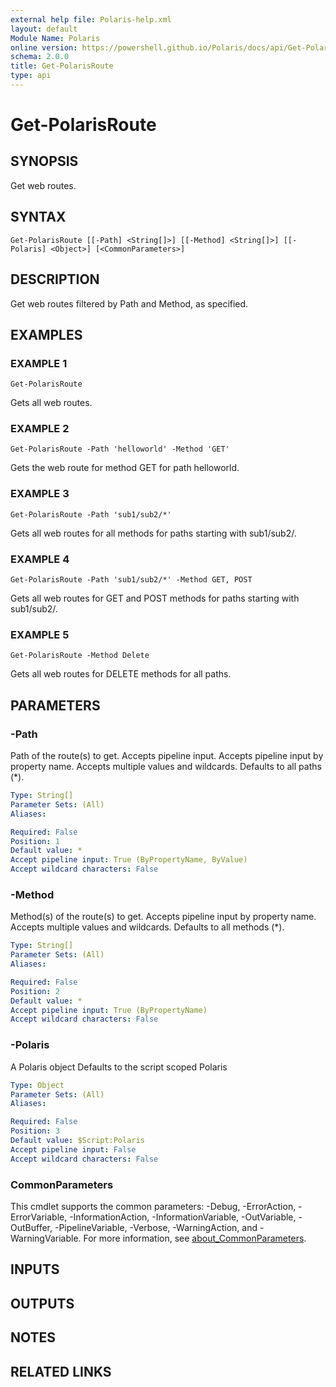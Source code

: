 ```yaml
---
external help file: Polaris-help.xml
layout: default
Module Name: Polaris
online version: https://powershell.github.io/Polaris/docs/api/Get-PolarisRoute.html
schema: 2.0.0
title: Get-PolarisRoute
type: api
---
```


# Get-PolarisRoute

## SYNOPSIS
Get web routes.

## SYNTAX

```
Get-PolarisRoute [[-Path] <String[]>] [[-Method] <String[]>] [[-Polaris] <Object>] [<CommonParameters>]
```

## DESCRIPTION
Get web routes filtered by Path and Method, as specified.

## EXAMPLES

### EXAMPLE 1
```
Get-PolarisRoute
```

Gets all web routes.

### EXAMPLE 2
```
Get-PolarisRoute -Path 'helloworld' -Method 'GET'
```

Gets the web route for method GET for path helloworld.

### EXAMPLE 3
```
Get-PolarisRoute -Path 'sub1/sub2/*'
```

Gets all web routes for all methods for paths starting with sub1/sub2/.

### EXAMPLE 4
```
Get-PolarisRoute -Path 'sub1/sub2/*' -Method GET, POST
```

Gets all web routes for GET and POST methods for paths starting with sub1/sub2/.

### EXAMPLE 5
```
Get-PolarisRoute -Method Delete
```

Gets all web routes for DELETE methods for all paths.

## PARAMETERS

### -Path
Path of the route(s) to get.
Accepts pipeline input.
Accepts pipeline input by property name.
Accepts multiple values and wildcards.
Defaults to all paths (*).

```yaml
Type: String[]
Parameter Sets: (All)
Aliases:

Required: False
Position: 1
Default value: *
Accept pipeline input: True (ByPropertyName, ByValue)
Accept wildcard characters: False
```

### -Method
Method(s) of the route(s) to get.
Accepts pipeline input by property name.
Accepts multiple values and wildcards.
Defaults to all methods (*).

```yaml
Type: String[]
Parameter Sets: (All)
Aliases:

Required: False
Position: 2
Default value: *
Accept pipeline input: True (ByPropertyName)
Accept wildcard characters: False
```

### -Polaris
A Polaris object
Defaults to the script scoped Polaris

```yaml
Type: Object
Parameter Sets: (All)
Aliases:

Required: False
Position: 3
Default value: $Script:Polaris
Accept pipeline input: False
Accept wildcard characters: False
```

### CommonParameters
This cmdlet supports the common parameters: -Debug, -ErrorAction, -ErrorVariable, -InformationAction, -InformationVariable, -OutVariable, -OutBuffer, -PipelineVariable, -Verbose, -WarningAction, and -WarningVariable. For more information, see [about_CommonParameters](http://go.microsoft.com/fwlink/?LinkID=113216).

## INPUTS

## OUTPUTS

## NOTES

## RELATED LINKS
